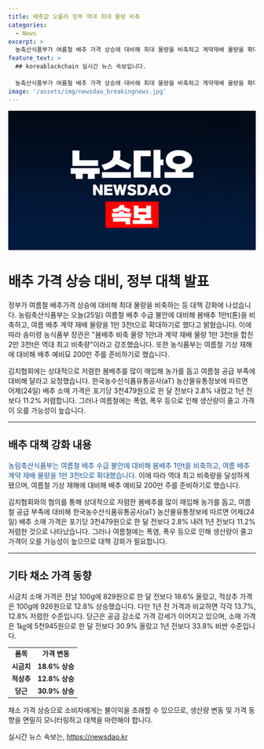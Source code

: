 ```yaml
---
title: 배춧값 오를라 정부 역대 최대 물량 비축
categories:
  - News
excerpt: >
  농축산식품부가 여름철 배추 가격 상승에 대비해 최대 물량을 비축하고 계약재배 물량을 확대하기로 결정했다. 이에 따라 봄배추 1만t를 비축하고 여름 배추 계약재배 물량을 1만 3천t로 늘릴 예정이며, 여름철 기상 재해에 대비해 배추 예비묘 200만 주를 준비할 예정이다. 이러한 대책이 마련되었지만 여름에는 폭염과 폭우로 생산량이 감소해 가격이 오를 가능성이 높다. 최근 채소 가격 또한 상승세를 보이고 있으며, 특히 당근은 공급 감소로 가격이 상승하고 있다.
feature_text: >
  ## koreablockchain 실시간 뉴스 속보입니다.

  농축산식품부가 여름철 배추 가격 상승에 대비해 최대 물량을 비축하고 계약재배 물량을 확대하기로 결정했다. 이에 따라 봄배추 1만t를 비축하고 여름 배추 계약재배 물량을 1만 3천t로 늘릴 예정이며, 여름철 기상 재해에 대비해 배추 예비묘 200만 주를 준비할 예정이다. 이러한 대책이 마련되었지만 여름에는 폭염과 폭우로 생산량이 감소해 가격이 오를 가능성이 높다. 최근 채소 가격 또한 상승세를 보이고 있으며, 특히 당근은 공급 감소로 가격이 상승하고 있다.
image: '/assets/img/newsdao_breakingnews.jpg'
---
```


<p><img src="/assets/img/newsdao_breakingnews.jpg" alt="koreablockchain 속보" /></p>

<h1>배추 가격 상승 대비, 정부 대책 발표</h1>

<p>정부가 여름철 배추가격 상승에 대비해 최대 물량을 비축하는 등 대책 강화에 나섰습니다. 농림축산식품부는 오늘(25일) 여름철 배추 수급 불안에 대비해 봄배추 1만t(톤)을 비축하고, 여름 배추 계약 재배 물량을 1만 3천t으로 확대하기로 했다고 밝혔습니다. 이에 따라 송미령 농식품부 장관은 "봄배추 비축 물량 1만t과 계약 재배 물량 1만 3천t을 합친 2만 3천t은 역대 최고 비축량"이라고 강조했습니다. 또한 농식품부는 여름철 기상 재해에 대비해 배추 예비묘 200만 주를 준비하기로 했습니다.</p>

<p>김치협회에는 상대적으로 저렴한 봄배추를 많이 매입해 농가를 돕고 여름철 공급 부족에 대비해 달라고 요청했습니다. 한국농수산식품유통공사(aT) 농산물유통정보에 따르면 어제(24일) 배추 소매 가격은 포기당 3천479원으로 한 달 전보다 2.8% 내렸고 1년 전보다 11.2% 저렴합니다. 그러나 여름철에는 폭염, 폭우 등으로 인해 생산량이 줄고 가격이 오를 가능성이 높습니다.</p>

<hr>

<h2 data-ke-size="size26">배추 대책 강화 내용</h2>

<p><span style="color: #1a5490;">농림축산식품부는 여름철 배추 수급 불안에 대비해 봄배추 1만t을 비축하고, 여름 배추 계약 재배 물량을 1만 3천t으로 확대했습니다.</span> 이에 따라 역대 최고 비축량을 달성하게 됐으며, 여름철 기상 재해에 대비해 배추 예비묘 200만 주를 준비하기로 했습니다.</p>

<p>김치협회와의 협의를 통해 상대적으로 저렴한 봄배추를 많이 매입해 농가를 돕고, 여름철 공급 부족에 대비해 한국농수산식품유통공사(aT) 농산물유통정보에 따르면 어제(24일) 배추 소매 가격은 포기당 3천479원으로 한 달 전보다 2.8% 내려 1년 전보다 11.2% 저렴한 것으로 나타났습니다. 그러나 여름철에는 폭염, 폭우 등으로 인해 생산량이 줄고 가격이 오를 가능성이 높으므로 대책 강화가 필요합니다.</p>

<hr>

<h2 data-ke-size="size26">기타 채소 가격 동향</h2>

<p>시금치 소매 가격은 전날 100g에 829원으로 한 달 전보다 18.6% 올랐고, 적상추 가격은 100g에 926원으로 12.8% 상승했습니다. 다만 1년 전 가격과 비교하면 각각 13.7%, 12.8% 저렴한 수준입니다. 당근은 공급 감소로 가격 강세가 이어지고 있으며, 소매 가격은 1㎏에 5천945원으로 한 달 전보다 30.9% 올랐고 1년 전보다 33.8% 비싼 수준입니다.</p>

<table>
   <tbody>
      <tr>
         <td style="text-align: center; height: 17px;"><b>품목</b></td>
         <td style="text-align: center; height: 17px;"><b>가격 변동</b></td>
      </tr>
      <tr>
         <td style="text-align: center; height: 17px;"><b>시금치</b></td>
         <td style="text-align: center; height: 17px;"><b>18.6% 상승</b></td>
      </tr>
      <tr>
         <td style="text-align: center; height: 17px;"><b>적상추</b></td>
         <td style="text-align: center; height: 17px;"><b>12.8% 상승</b></td>
      </tr>
      <tr>
         <td style="text-align: center; height: 17px;"><b>당근</b></td>
         <td style="text-align: center; height: 17px;"><b>30.9% 상승</b></td>
      </tr>
   </tbody>
</table>

<p>채소 가격 상승으로 소비자에게는 불이익을 초래할 수 있으므로, 생산량 변동 및 가격 동향을 면밀히 모니터링하고 대책을 마련해야 합니다.</p>
실시간 뉴스 속보는, <a href="https://newsdao.kr" rel="dofollow">https://newsdao.kr</a>


